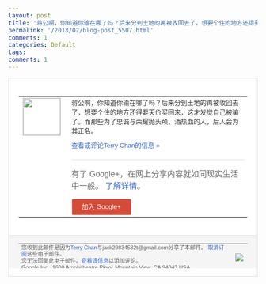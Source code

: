 ```yaml
---
layout: post
title: '蒋公啊，你知道你输在哪了吗？后来分到土地的再被收回去了，想要个住的地方还得要天价买...'
permalink: '/2013/02/blog-post_5507.html'
comments: 1
categories: Default
tags: 
comments: 1
---
```

<!-- X-Notifications: 1:4a1a191950000000 -->

<div style="border:solid 1px #dfdfdf;color:#686868;font:13px Arial"><div style="background-color:#fff;padding:20px;"><table cellpadding="0" cellspacing="0"><tr><td style="padding-right:15px;vertical-align:top"><a href="https://plus.google.com/_/notifications/emlink?emr=14900066512970582018&amp;emid=CNCK3eiCz7UCFUUWcgodpTwAAA&amp;path=%2F108643996575278738906&amp;dt=1361711547765&amp;uob=8"><img height="75" src="https://lh3.googleusercontent.com/-KKRGTyJ5Bl0/AAAAAAAAAAI/AAAAAAAAtnY/R4QEWIp3Ur0/s75-c-k-a/photo.jpg" style="border:solid 1px #cccccc;" width="75"/></a></td><td style="width:578px;color:#333;font:13px Arial;vertical-align:top"><div style="padding-bottom:10px">蒋公啊，你知道你输在哪了吗？后来分到土地<wbr/>的再被收回去了，想要个住的地方还得要天价<wbr/>买回来，这才发觉自己被骗了。而那些为了忠<wbr/>诚与荣耀抛头颅、洒热血的人，后人会为其正<wbr/>名。</div><a href="https://plus.google.com/_/notifications/emlink?emr=14900066512970582018&amp;emid=CNCK3eiCz7UCFUUWcgodpTwAAA&amp;path=%2F108643996575278738906%2Fposts%2FJu6GfzGYgHf%3Fgpinv%3DAMIXal8MwajDQGAhpGvfClFPuoj88NKVpZkN5LzFfEIQ_fw9NPy3EEliIQnoo-j656mlUT7JuNlK-s6XQhMpkdC85d8ik9fdkSq8z_Z11MASddzyw0A9DHk&amp;dt=1361711547765&amp;uob=8" style="color:#3366CC;text-decoration:none">查看或评论Terry Chan的信息 »</a><div style="margin-top:20px;border-top:solid 1px #dfdfdf"><div style="padding:15px 0;color:#686868;font:16px Arial">有了 Google+，在网上分享内容就如同现实生活中一般。 <a href="http://www.google.com/+/learnmore/" style="color:#3366CC;text-decoration:none">了解详情</a>。</div><a href="https://plus.google.com/_/notifications/emlink?emr=14900066512970582018&amp;emid=CNCK3eiCz7UCFUUWcgodpTwAAA&amp;path=%2F%3Fgpinv%3DAMIXal8MwajDQGAhpGvfClFPuoj88NKVpZkN5LzFfEIQ_fw9NPy3EEliIQnoo-j656mlUT7JuNlK-s6XQhMpkdC85d8ik9fdkSq8z_Z11MASddzyw0A9DHk&amp;dt=1361711547765&amp;uob=8" style="padding:1px 20px;min-width:54px;display:inline-block; background-color:#d44b38;text-align:center; font:13px Arial; border-radius:3px;color:#fff;border:solid 1px #dfdfdf; white-space:nowrap;text-decoration:none;height:30px;line-height:30px">加入 Google+</a></div></td></tr></table></div><div style="border-top:solid 1px #dfdfdf;padding:0 20px; background-color:#f5f5f5"><table cellpadding="0" cellspacing="0" style="height:50px"><tbody><tr><td style="vertical-align:middle;width:100%; color:#636363;font:11px Arial; line-height:120%">您收到此邮件是因为<a href="https://plus.google.com/_/notifications/emlink?emr=14900066512970582018&amp;emid=CNCK3eiCz7UCFUUWcgodpTwAAA&amp;path=%2F108643996575278738906%3Fgpinv%3DAMIXal8MwajDQGAhpGvfClFPuoj88NKVpZkN5LzFfEIQ_fw9NPy3EEliIQnoo-j656mlUT7JuNlK-s6XQhMpkdC85d8ik9fdkSq8z_Z11MASddzyw0A9DHk&amp;dt=1361711547765&amp;uob=8" style="color:#3366CC;text-decoration:none">Terry Chan</a>与jack29834582t@gmail.com分享了本邮件。 <a href="https://plus.google.com/_/notifications/emlink?emr=14900066512970582018&amp;emid=CNCK3eiCz7UCFUUWcgodpTwAAA&amp;path=%2F_%2Fnonplus%2Femailsettings%3Fgpinv%3DAMIXal8MwajDQGAhpGvfClFPuoj88NKVpZkN5LzFfEIQ_fw9NPy3EEliIQnoo-j656mlUT7JuNlK-s6XQhMpkdC85d8ik9fdkSq8z_Z11MASddzyw0A9DHk%26est%3DADH5u8W_KSyxzlVRgjTakXcynNNiXzbq944HforDjjlRoVwvgIvWTKYyPj7uzEsscEZT8xKThC25Bo5NA5poD5420jmEILEo4l-c89eK9KDuiPA-A0l5ivybkEky7ocSrujsTONG-w5q7pnoS8Nc77QH0zn8xkVrkw&amp;dt=1361711547765&amp;uob=8" style="color:#3366CC;text-decoration:none">取消订阅</a>这些电子邮件。<br/>您无法回复此电子邮件。<a href="https://plus.google.com/_/notifications/emlink?emr=14900066512970582018&amp;emid=CNCK3eiCz7UCFUUWcgodpTwAAA&amp;path=%2F108643996575278738906%2Fposts%2FJu6GfzGYgHf%3Fgpinv%3DAMIXal8MwajDQGAhpGvfClFPuoj88NKVpZkN5LzFfEIQ_fw9NPy3EEliIQnoo-j656mlUT7JuNlK-s6XQhMpkdC85d8ik9fdkSq8z_Z11MASddzyw0A9DHk&amp;dt=1361711547765&amp;uob=8" style="color:#3366CC;text-decoration:none">查看该信息</a>以添加评论。<br/>Google Inc., 1600 Amphitheatre Pkwy, Mountain View, CA 94043 USA<br/></td><td><img src="https://ssl.gstatic.com/s2/oz/images/notifications/logo/google-plus-6617a72bb36cc548861652780c9e6ff1.png"/></td></tr></tbody></table></div></div>
